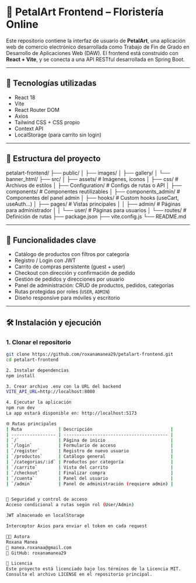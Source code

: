 # 🌸 PetalArt Frontend – Floristería Online

Este repositorio contiene la interfaz de usuario de **PetalArt**, una aplicación web de comercio electrónico desarrollada como Trabajo de Fin de Grado en Desarrollo de Aplicaciones Web (DAW). El frontend está construido con **React + Vite**, y se conecta a una API RESTful desarrollada en Spring Boot.

---

## 🧩 Tecnologías utilizadas

- React 18
- Vite
- React Router DOM
- Axios
- Tailwind CSS + CSS propio
- Context API
- LocalStorage (para carrito sin login)

---

## 📁 Estructura del proyecto

petalart-frontend/
├── public/
│ ├── images/
│ ├── gallery/
│ └── banner_html/
├── src/
│ ├── assets/ # Imágenes, íconos
│ ├── css/ # Archivos de estilos
│ ├── Configuration/ # Configs de rutas o API
│ ├── components/ # Componentes reutilizables
│ ├── components_admin/ # Componentes del panel admin
│ ├── hooks/ # Custom hooks (useCart, useAuth…)
│ ├── pages/ # Vistas principales
│ │ ├── admin/ # Páginas para administrador
│ │ └── user/ # Páginas para usuarios
│ └── routes/ # Definición de rutas
├── package.json
├── vite.config.js
└── README.md

---

## 🚀 Funcionalidades clave

- Catálogo de productos con filtros por categoría
- Registro / Login con JWT
- Carrito de compras persistente (guest + user)
- Checkout con dirección y confirmación de pedido
- Gestión de pedidos y direcciones por usuario
- Panel de administración: CRUD de productos, pedidos, categorías
- Rutas protegidas por roles (`USER`, `ADMIN`)
- Diseño responsive para móviles y escritorio

---

## 🛠️ Instalación y ejecución

### 1. Clonar el repositorio

```bash
git clone https://github.com/roxanamanea29/petalart-frontend.git
cd petalart-frontend

2. Instalar dependencias
npm install

3. Crear archivo .env con la URL del backend
VITE_API_URL=http://localhost:8080

4. Ejecutar la aplicación
npm run dev
La app estará disponible en: http://localhost:5173

🌐 Rutas principales
| Ruta              | Descripción                              |
| ----------------- | ---------------------------------------- |
| `/`               | Página de inicio                         |
| `/login`          | Formulario de acceso                     |
| `/register`       | Registro de nuevo usuario                |
| `/productos`      | Catálogo general                         |
| `/categorias/:id` | Productos por categoría                  |
| `/carrito`        | Vista del carrito                        |
| `/checkout`       | Finalizar compra                         |
| `/cuenta`         | Panel del usuario                        |
| `/admin`          | Panel de administración (requiere admin) |


🔐 Seguridad y control de acceso
Acceso condicional a rutas según rol (User/Admin)

JWT almacenado en localStorage

Interceptor Axios para enviar el token en cada request

🧑‍💻 Autora
Roxana Manea
📧 manea.roxanaa@gmail.com
🔗 GitHub: roxanamanea29

📜 Licencia
Este proyecto está licenciado bajo los términos de la Licencia MIT.
Consulta el archivo LICENSE en el repositorio principal.

